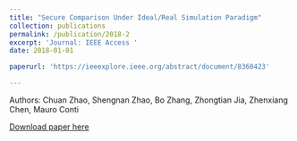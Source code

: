 ```yaml
---
title: "Secure Comparison Under Ideal/Real Simulation Paradigm"
collection: publications
permalink: /publication/2018-2
excerpt: 'Journal: IEEE Access '
date: 2018-01-01

paperurl: 'https://ieeexplore.ieee.org/abstract/document/8360423'

---
```

Authors: Chuan Zhao, Shengnan Zhao, Bo Zhang, Zhongtian Jia, Zhenxiang Chen, Mauro Conti

[Download paper here](https://ieeexplore.ieee.org/abstract/document/8360423)

